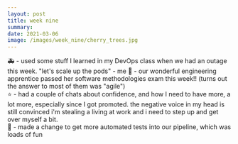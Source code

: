 ```yaml
---
layout: post
title: week nine
summary:  
date: 2021-03-06
image: /images/week_nine/cherry_trees.jpg
---
```


🚑 - used some stuff I learned in my DevOps class when we had an outage this week. "let's scale up the pods" - me
💯 - our wonderful engineering apprentice passed her software methodologies exam this week!! (turns out the answer to most of them was "agile")  
⭐️ - had a couple of chats about confidence, and how I need to have more, a lot more, especially since I got promoted. the negative voice in my head is still convinced i'm stealing a living at work and i need to step up and get over myself a bit.  
🤖 - made a change to get more automated tests into our pipeline, which was loads of fun  
